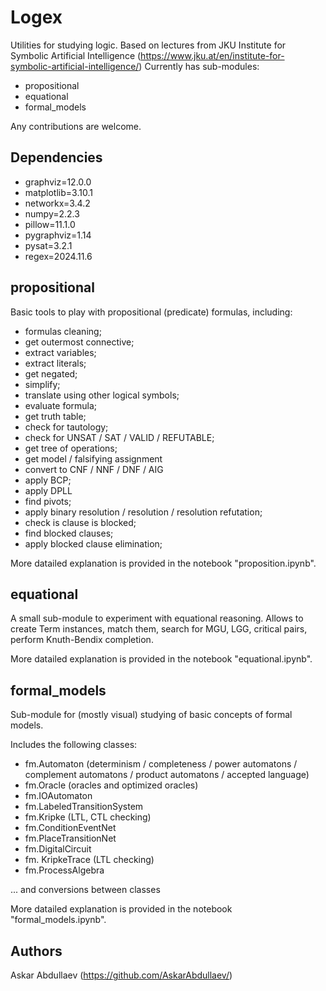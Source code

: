 # Logex

Utilities for studying logic. 
Based on lectures from JKU Institute for Symbolic Artificial Intelligence (https://www.jku.at/en/institute-for-symbolic-artificial-intelligence/)
Currently has sub-modules:

- propositional
- equational
- formal_models

Any contributions are welcome.

## Dependencies

- graphviz=12.0.0
- matplotlib=3.10.1
- networkx=3.4.2
- numpy=2.2.3
- pillow=11.1.0
- pygraphviz=1.14
- pysat=3.2.1
- regex=2024.11.6

## propositional

Basic tools to play with propositional (predicate) formulas, including:

- formulas cleaning;
- get outermost connective;
- extract variables;
- extract literals;
- get negated;
- simplify;
- translate using other logical symbols;
- evaluate formula;
- get truth table;
- check for tautology;
- check for UNSAT / SAT / VALID / REFUTABLE;
- get tree of operations;
- get model / falsifying assignment
- convert to CNF / NNF / DNF / AIG
- apply BCP;
- apply DPLL
- find pivots;
- apply binary resolution / resolution / resolution refutation;
- check is clause is blocked;
- find blocked clauses;
- apply blocked clause elimination;

More datailed explanation is provided in the notebook "proposition.ipynb".

## equational

A small sub-module to experiment with equational reasoning. Allows to create
Term instances, match them, search for MGU, LGG, critical pairs, perform Knuth-Bendix completion.

More datailed explanation is provided in the notebook "equational.ipynb".

## formal_models

Sub-module for (mostly visual) studying of basic concepts of formal models.

Includes the following classes:

- fm.Automaton (determinism / completeness / power automatons / complement automatons / product automatons / accepted language)
- fm.Oracle (oracles and optimized oracles)
- fm.IOAutomaton
- fm.LabeledTransitionSystem
- fm.Kripke (LTL, CTL checking)
- fm.ConditionEventNet
- fm.PlaceTransitionNet
- fm.DigitalCircuit
- fm. KripkeTrace (LTL checking)
- fm.ProcessAlgebra

... and conversions between classes

More datailed explanation is provided in the notebook "formal_models.ipynb".

## Authors

Askar Abdullaev 
(https://github.com/AskarAbdullaev/)
